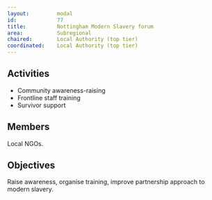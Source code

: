 ```yaml
---
layout: 		modal
id: 			77
title: 			Nottingham Modern Slavery forum
area: 			Subregional
chaired: 		Local Authority (top tier)
coordinated:	Local Authority (top tier)
---
```


Activities
----------

* Community awareness-raising
* Frontline staff training
* Survivor support

Members
-------

Local NGOs.

Objectives
----------

Raise awareness, organise training, improve partnership approach to modern slavery. 